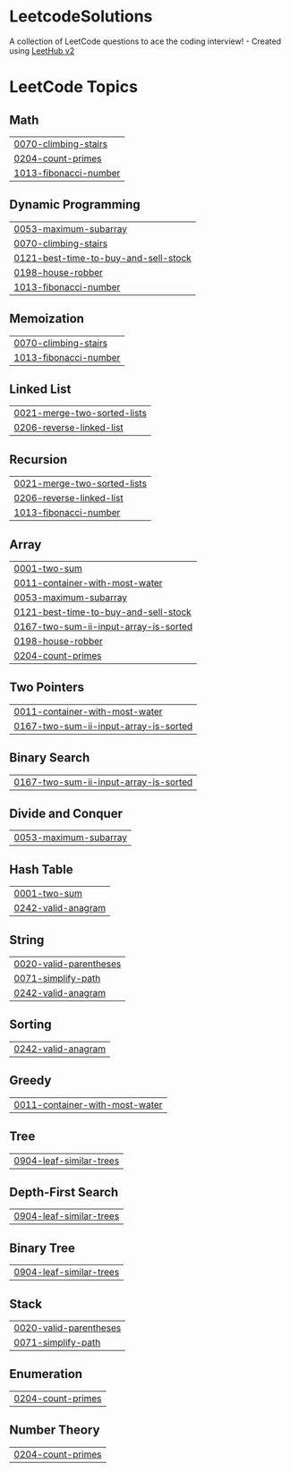 # LeetcodeSolutions
A collection of LeetCode questions to ace the coding interview! - Created using [LeetHub v2](https://github.com/arunbhardwaj/LeetHub-2.0)

<!---LeetCode Topics Start-->
# LeetCode Topics
## Math
|  |
| ------- |
| [0070-climbing-stairs](https://github.com/Wiz-Rayyan/LeetcodeSolutions/tree/master/0070-climbing-stairs) |
| [0204-count-primes](https://github.com/Wiz-Rayyan/LeetcodeSolutions/tree/master/0204-count-primes) |
| [1013-fibonacci-number](https://github.com/Wiz-Rayyan/LeetcodeSolutions/tree/master/1013-fibonacci-number) |
## Dynamic Programming
|  |
| ------- |
| [0053-maximum-subarray](https://github.com/Wiz-Rayyan/LeetcodeSolutions/tree/master/0053-maximum-subarray) |
| [0070-climbing-stairs](https://github.com/Wiz-Rayyan/LeetcodeSolutions/tree/master/0070-climbing-stairs) |
| [0121-best-time-to-buy-and-sell-stock](https://github.com/Wiz-Rayyan/LeetcodeSolutions/tree/master/0121-best-time-to-buy-and-sell-stock) |
| [0198-house-robber](https://github.com/Wiz-Rayyan/LeetcodeSolutions/tree/master/0198-house-robber) |
| [1013-fibonacci-number](https://github.com/Wiz-Rayyan/LeetcodeSolutions/tree/master/1013-fibonacci-number) |
## Memoization
|  |
| ------- |
| [0070-climbing-stairs](https://github.com/Wiz-Rayyan/LeetcodeSolutions/tree/master/0070-climbing-stairs) |
| [1013-fibonacci-number](https://github.com/Wiz-Rayyan/LeetcodeSolutions/tree/master/1013-fibonacci-number) |
## Linked List
|  |
| ------- |
| [0021-merge-two-sorted-lists](https://github.com/Wiz-Rayyan/LeetcodeSolutions/tree/master/0021-merge-two-sorted-lists) |
| [0206-reverse-linked-list](https://github.com/Wiz-Rayyan/LeetcodeSolutions/tree/master/0206-reverse-linked-list) |
## Recursion
|  |
| ------- |
| [0021-merge-two-sorted-lists](https://github.com/Wiz-Rayyan/LeetcodeSolutions/tree/master/0021-merge-two-sorted-lists) |
| [0206-reverse-linked-list](https://github.com/Wiz-Rayyan/LeetcodeSolutions/tree/master/0206-reverse-linked-list) |
| [1013-fibonacci-number](https://github.com/Wiz-Rayyan/LeetcodeSolutions/tree/master/1013-fibonacci-number) |
## Array
|  |
| ------- |
| [0001-two-sum](https://github.com/Wiz-Rayyan/LeetcodeSolutions/tree/master/0001-two-sum) |
| [0011-container-with-most-water](https://github.com/Wiz-Rayyan/LeetcodeSolutions/tree/master/0011-container-with-most-water) |
| [0053-maximum-subarray](https://github.com/Wiz-Rayyan/LeetcodeSolutions/tree/master/0053-maximum-subarray) |
| [0121-best-time-to-buy-and-sell-stock](https://github.com/Wiz-Rayyan/LeetcodeSolutions/tree/master/0121-best-time-to-buy-and-sell-stock) |
| [0167-two-sum-ii-input-array-is-sorted](https://github.com/Wiz-Rayyan/LeetcodeSolutions/tree/master/0167-two-sum-ii-input-array-is-sorted) |
| [0198-house-robber](https://github.com/Wiz-Rayyan/LeetcodeSolutions/tree/master/0198-house-robber) |
| [0204-count-primes](https://github.com/Wiz-Rayyan/LeetcodeSolutions/tree/master/0204-count-primes) |
## Two Pointers
|  |
| ------- |
| [0011-container-with-most-water](https://github.com/Wiz-Rayyan/LeetcodeSolutions/tree/master/0011-container-with-most-water) |
| [0167-two-sum-ii-input-array-is-sorted](https://github.com/Wiz-Rayyan/LeetcodeSolutions/tree/master/0167-two-sum-ii-input-array-is-sorted) |
## Binary Search
|  |
| ------- |
| [0167-two-sum-ii-input-array-is-sorted](https://github.com/Wiz-Rayyan/LeetcodeSolutions/tree/master/0167-two-sum-ii-input-array-is-sorted) |
## Divide and Conquer
|  |
| ------- |
| [0053-maximum-subarray](https://github.com/Wiz-Rayyan/LeetcodeSolutions/tree/master/0053-maximum-subarray) |
## Hash Table
|  |
| ------- |
| [0001-two-sum](https://github.com/Wiz-Rayyan/LeetcodeSolutions/tree/master/0001-two-sum) |
| [0242-valid-anagram](https://github.com/Wiz-Rayyan/LeetcodeSolutions/tree/master/0242-valid-anagram) |
## String
|  |
| ------- |
| [0020-valid-parentheses](https://github.com/Wiz-Rayyan/LeetcodeSolutions/tree/master/0020-valid-parentheses) |
| [0071-simplify-path](https://github.com/Wiz-Rayyan/LeetcodeSolutions/tree/master/0071-simplify-path) |
| [0242-valid-anagram](https://github.com/Wiz-Rayyan/LeetcodeSolutions/tree/master/0242-valid-anagram) |
## Sorting
|  |
| ------- |
| [0242-valid-anagram](https://github.com/Wiz-Rayyan/LeetcodeSolutions/tree/master/0242-valid-anagram) |
## Greedy
|  |
| ------- |
| [0011-container-with-most-water](https://github.com/Wiz-Rayyan/LeetcodeSolutions/tree/master/0011-container-with-most-water) |
## Tree
|  |
| ------- |
| [0904-leaf-similar-trees](https://github.com/Wiz-Rayyan/LeetcodeSolutions/tree/master/0904-leaf-similar-trees) |
## Depth-First Search
|  |
| ------- |
| [0904-leaf-similar-trees](https://github.com/Wiz-Rayyan/LeetcodeSolutions/tree/master/0904-leaf-similar-trees) |
## Binary Tree
|  |
| ------- |
| [0904-leaf-similar-trees](https://github.com/Wiz-Rayyan/LeetcodeSolutions/tree/master/0904-leaf-similar-trees) |
## Stack
|  |
| ------- |
| [0020-valid-parentheses](https://github.com/Wiz-Rayyan/LeetcodeSolutions/tree/master/0020-valid-parentheses) |
| [0071-simplify-path](https://github.com/Wiz-Rayyan/LeetcodeSolutions/tree/master/0071-simplify-path) |
## Enumeration
|  |
| ------- |
| [0204-count-primes](https://github.com/Wiz-Rayyan/LeetcodeSolutions/tree/master/0204-count-primes) |
## Number Theory
|  |
| ------- |
| [0204-count-primes](https://github.com/Wiz-Rayyan/LeetcodeSolutions/tree/master/0204-count-primes) |
<!---LeetCode Topics End-->